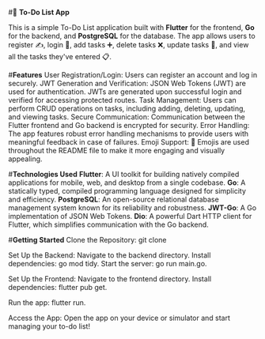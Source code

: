 #📝 **To-Do List App**

This is a simple To-Do List application built with **Flutter** for the frontend, **Go** for the backend, and **PostgreSQL** for the database. The app allows users to register ✍️, login 🔑, add tasks ➕, delete tasks ❌, update tasks 🔄, and view all the tasks they've entered 📋.

#**Features**
User Registration/Login: Users can register an account and log in securely.
JWT Generation and Verification: JSON Web Tokens (JWT) are used for authentication. JWTs are generated upon successful login and verified for accessing protected routes.
Task Management: Users can perform CRUD operations on tasks, including adding, deleting, updating, and viewing tasks.
Secure Communication: Communication between the Flutter frontend and Go backend is encrypted for security.
Error Handling: The app features robust error handling mechanisms to provide users with meaningful feedback in case of failures.
Emoji Support: 🎉 Emojis are used throughout the README file to make it more engaging and visually appealing.

#**Technologies Used**
**Flutter**: A UI toolkit for building natively compiled applications for mobile, web, and desktop from a single codebase.
**Go**: A statically typed, compiled programming language designed for simplicity and efficiency.
**PostgreSQL**: An open-source relational database management system known for its reliability and robustness.
**JWT-Go**: A Go implementation of JSON Web Tokens.
**Dio**: A powerful Dart HTTP client for Flutter, which simplifies communication with the Go backend.

#**Getting Started**
Clone the Repository: git clone <repository-url>

Set Up the Backend:
Navigate to the backend directory.
Install dependencies: go mod tidy.
Start the server: go run main.go.

Set Up the Frontend:
Navigate to the frontend directory.
Install dependencies: flutter pub get.

Run the app: flutter run.

Access the App: Open the app on your device or simulator and start managing your to-do list!
